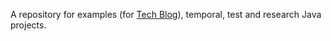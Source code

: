 A repository for examples (for [Tech Blog](https://sites.google.com/site/aboutmale/techblog)), temporal, test and research Java projects.
